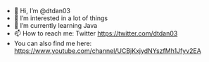 - 👋 Hi, I’m @dtdan03
- 👀 I’m interested in a lot of things
- 🌱 I’m currently learning Java
- 📫 How to reach me: Twitter https://twitter.com/dtdan03
- You can also find me here: https://www.youtube.com/channel/UCBjKxjydNYszfMh1Jfyv2EA

<!---
dtdan03/dtdan03 is a ✨ special ✨ repository because its `README.md` (this file) appears on your GitHub profile.
You can click the Preview link to take a look at your changes.
--->
